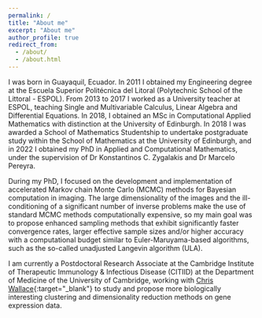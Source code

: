 ```yaml
---
permalink: /
title: "About me"
excerpt: "About me"
author_profile: true
redirect_from: 
  - /about/
  - /about.html
---
```


I was born in Guayaquil, Ecuador. In 2011 I obtained my Engineering degree at the Escuela Superior Politécnica del Litoral (Polytechnic School of the Littoral - ESPOL). From 2013 to 2017 I worked as a University teacher at ESPOL, teaching Single and Multivariable Calculus, Linear Algebra and Differential Equations. In 2018, I obtained an MSc in Computational Applied Mathematics with distinction at the University of Edinburgh. In 2018 I was awarded a School of Mathematics Studentship to undertake postgraduate study within the School of Mathematics at the University of Edinburgh, and in 2022 I obtained my PhD in Applied and Computational Mathematics, under the supervision of Dr Konstantinos C. Zygalakis and Dr Marcelo Pereyra.

During my PhD, I focused on the development and implementation of accelerated Markov chain Monte Carlo (MCMC) methods for Bayesian computation in imaging. The large dimensionality of the images and the ill-conditioning of a significant number of inverse problems make the use of standard MCMC methods computationally expensive, so my main goal was to propose enhanced sampling methods that exhibit significantly faster convergence rates, larger effective sample sizes and/or higher accuracy with a computational budget similar to Euler-Maruyama-based algorithms, such as the so-called unadjusted Langevin algorithm (ULA).

I am currently a Postdoctoral Research Associate at the Cambridge Institute of Therapeutic Immunology & Infectious Disease (CITIID) at the Department of Medicine of the University of Cambridge, working with [Chris Wallace](http://chr1swallace.github.io/){:target="_blank"} to study and propose more biologically interesting clustering and dimensionality reduction methods on gene expression data.